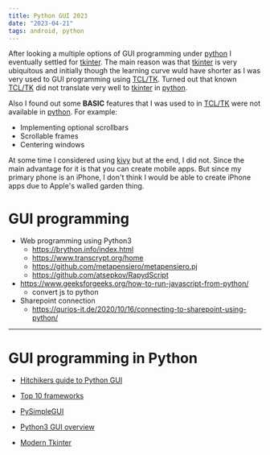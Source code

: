 ```yaml
---
title: Python GUI 2023
date: "2023-04-21"
tags: android, python
---
```

After looking a multiple options of GUI programming under [python][python] I 
eventually settled for [tkinter][tkinter].  The main reason was that 
[tkinter][tkinter] is very ubiquitous and initially though the learning
curve wuld have shorter as I was very used to GUI programming using
[TCL/TK][tcl].  Turned out that known [TCL/TK][tcl] did not translate
very well to [tkinter][tkinter] in [python][python].

Also I found out some **BASIC** features that I was used to in [TCL/TK][tcl] were
not available in [python][python].  For example:

- Implementing optional scrollbars
- Scrollable frames
- Centering windows

At some time I considered using [kivy][kivy] but at the end, I did not.  Since the
main advantage for it is that you can create mobile apps.  But since my primary
phone is an iPhone, I don't think I would be able to create iPhone apps 
due to Apple's walled garden thing.

# GUI programming

- Web programming using Python3
  - https://brython.info/index.html
  - https://www.transcrypt.org/home
  - https://github.com/metapensiero/metapensiero.pj
  - https://github.com/atsepkov/RapydScript
- https://www.geeksforgeeks.org/how-to-run-javascript-from-python/
  - convert js to python
- Sharepoint connection
  - https://qurios-it.de/2020/10/16/connecting-to-sharepoint-using-python/


***

# GUI programming in Python


- [Hitchikers guide to Python GUI](https://docs.python-guide.org/scenarios/gui/)
- [Top 10 frameworks](https://towardsdatascience.com/top-10-python-gui-frameworks-for-developers-adca32fbe6fc)
- [PySimpleGUI](https://realpython.com/pysimplegui-python/)
- [Python3 GUI overview](https://www.geeksforgeeks.org/python3-gui-application-overview/)
- [Modern Tkinter](https://medium.com/@fareedkhandev/modern-gui-using-tkinter-12da0b983e22)

  [tcl]: https://www.tcl.tk/
  [tkinter]: https://en.wikipedia.org/wiki/Tkinter
  [python]: https://www.python.org/
  [kivy]: https://kivy.org/

  [javascript]: https://en.wikipedia.org/wiki/JavaScript
  [bash]: https://www.gnu.org/software/bash/
  [mate]: https://mate-desktop.org/
  [lxqt]: https://lxqt-project.org/about/
  [survey]: https://distantjob.com/blog/programming-languages-rank/
  [patoggle]: https://github.com/alejandroliu/0ink.net/tree/master/snippets/pa-hints
  [xm]: https://github.com/alejandroliu/0ink.net/tree/master/snippets/xmpy
  [local-startup]: https://github.com/alejandroliu/0ink.net/tree/master/snippets/local-startup
  [hk_helper]: https://github.com/alejandroliu/0ink.net/tree/master/snippets/global-hotkeys
